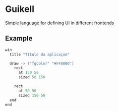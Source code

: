 # Guikell
Simple language for defining UI in different frontends

## Example
```c
win 
  title "Título da aplicaçom"

  draw -> ("fgColor" "#FF0000")
    rect 
      at 150 50
      sized 50 150

    rect
      at 50 50
      sized 150 50
  end
end
```
